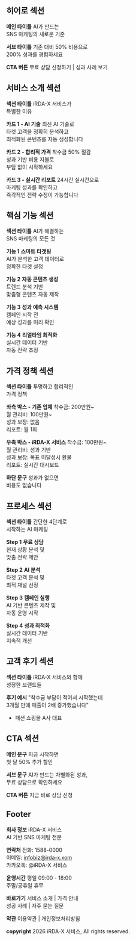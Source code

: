 ## 히어로 섹션

**메인 타이틀** AI가 만드는<br> SNS 마케팅의 새로운 기준

**서브 타이틀** 기존 대비 50% 비용으로<br> 200% 성과를 경험하세요

**CTA 버튼** 무료 상담 신청하기 | 성과 사례 보기

## 서비스 소개 섹션

**섹션 타이틀** iRDA-X 서비스가<br> 특별한 이유

**카드 1 - AI 기술** 최신 AI 기술로<br> 타겟 고객을 정확히 분석하고<br> 최적화된 콘텐츠를 자동 생성합니다

**카드 2 - 합리적 가격** 착수금 50% 절감<br> 성과 기반 비용 지불로<br> 부담 없이 시작하세요

**카드 3 - 실시간 리포트** 24시간 실시간으로<br> 마케팅 성과를 확인하고<br> 즉각적인 전략 수정이 가능합니다

## 핵심 기능 섹션

**섹션 타이틀** AI가 해결하는<br> SNS 마케팅의 모든 것

**기능 1** **스마트 타겟팅**<br> AI가 분석한 고객 데이터로<br> 정확한 타겟 설정

**기능 2** **자동 콘텐츠 생성**<br> 트렌드 분석 기반<br> 맞춤형 콘텐츠 자동 제작

**기능 3** **성과 예측 시스템**<br> 캠페인 시작 전<br> 예상 성과를 미리 확인

**기능 4** **리얼타임 최적화**<br> 실시간 데이터 기반<br> 자동 전략 조정

## 가격 정책 섹션

**섹션 타이틀** 투명하고 합리적인<br> 가격 정책

**좌측 박스 - 기존 업체** 착수금: 200만원~<br> 월 관리비: 100만원~<br> 성과 보장: 없음<br> 리포트: 월 1회

**우측 박스 - iRDA-X 서비스** 착수금: 100만원~<br> 월 관리비: 성과 기반<br> 성과 보장: 목표 미달성시 환불<br> 리포트: 실시간 대시보드

**하단 문구** 성과가 없으면<br> 비용도 없습니다

## 프로세스 섹션

**섹션 타이틀** 간단한 4단계로<br> 시작하는 AI 마케팅

**Step 1** **무료 상담**<br> 현재 상황 분석 및<br> 맞춤 전략 제안

**Step 2** **AI 분석**<br> 타겟 고객 분석 및<br> 최적 채널 선정

**Step 3** **캠페인 실행**<br> AI 기반 콘텐츠 제작 및<br> 자동 운영 시작

**Step 4** **성과 최적화**<br> 실시간 데이터 기반<br> 지속적 개선

## 고객 후기 섹션

**섹션 타이틀** iRDA-X 서비스와 함께<br> 성장한 브랜드들

**후기 예시** "착수금 부담이 적어서 시작했는데<br> 3개월 만에 매출이 2배 증가했습니다"<br>

- 패션 쇼핑몰 A사 대표

## CTA 섹션

**메인 문구** 지금 시작하면<br> 첫 달 50% 추가 할인

**서브 문구** AI가 만드는 차별화된 성과,<br> 무료 상담으로 확인하세요

**CTA 버튼** 지금 바로 상담 신청

## Footer

**회사 정보** iRDA-X 서비스<br> AI 기반 SNS 마케팅 전문

**연락처** 전화: 1588-0000<br> 이메일: infobiz@irda-x.xom<br> 카카오톡: @iRDA-X 서비스

**운영시간** 평일 09:00 - 18:00<br> 주말/공휴일 휴무

**바로가기** 서비스 소개 | 가격 안내<br> 성공 사례 | 자주 묻는 질문

**약관** 이용약관 | 개인정보처리방침

**copyright** 2026 iRDA-X 서비스, All rights reserved.
